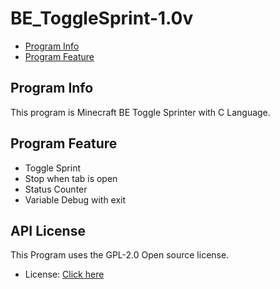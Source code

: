# BE_ToggleSprint-1.0v

- [Program Info](https://github.com/ProjectTL12345/BE_ToggleSprint#program-info)
- [Program Feature](https://github.com/ProjectTL12345/BE_ToggleSprint#program-feature)

## Program Info
This program is Minecraft BE Toggle Sprinter with C Language.

## Program Feature
- Toggle Sprint
- Stop when tab is open
- Status Counter
- Variable Debug with exit

## API License
This Program uses the GPL-2.0 Open source license.
- License: [Click here](https://github.com/ProjectTL12345/BE_ToggleSprint/blob/main/LICENSE)
